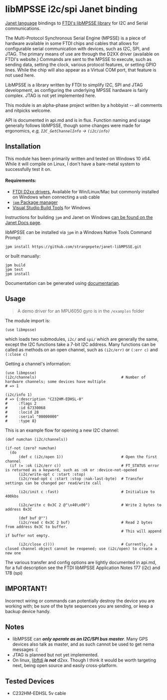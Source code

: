 # libMPSSE i2c/spi Janet binding

[Janet language](https://janet-lang.org) bindings to [FTDI's libMPSSE library](https://ftdichip.com/software-examples/mpsse-projects/) for I2C and Serial communications.

The Multi-Protocol Synchronous Serial Engine (MPSSE) is a piece of hardware available in some FTDI chips and cables that allows for configurable serial communication with devices, such as I2C, SPI, and JTAG. The primary means of use are through the D2XX driver (available on FTDI's website.) Commands are sent to the MPSSE to execute, such as sending data, setting the clock, various protocol features, or setting GPIO lines. While the chip will also appear as a Virtual COM port, that feature is not used here.

LibMPSSE is a library written by FTDI to simplify I2C, SPI and JTAG development, as configuring the underlying MPSSE hardware is fairly complex. JTAG is not yet implemented here.

This module is an alpha-phase project written by a hobbyist -- all comments and nitpicks welcome.

API is documented in api.md and is in flux. Function naming and usage generally follows libMPSSE, though some changes were made for ergonomics, *e.g, `I2C_GetChannelInfo` -> `(i2c/info)`*

## Installation

This module has been primarily written and tested on Windows 10 x64. While it will compile on Linux, I don't have a bare-metal system to successfully test it on.

####  Requirements:

* [FTDI D2xx drivers.](https://ftdichip.com/drivers/d2xx-drivers/) Available for Win/Linux/Mac but commonly installed on Windows when connecting a usb cable 
* [`jpm` Package manager](https://github.com/janet-lang/jpm)
* [Visual Studio Build Tools](https://visualstudio.microsoft.com/downloads/?q=build%20tools) for Windows

Instructions for building `jpm` and Janet on Windows [can be found on the Janet Docs page](https://janet-lang.org/docs/index.html).

libMPSSE can be installed via `jpm` in a Windows Native Tools Command Prompt:
```
jpm install https://github.com/strangepete/janet-libMPSSE.git
```
or built manually:
```
jpm build
jpm test
jpm install
```


Documentation can be generated using [documentarian](https://github.com/pyrmont/documentarian). 


## Usage

> A demo driver for an MPU6050 gyro is in the `/examples` folder

The module import is:
```janet
(use libmpsse)
```
which loads two submodules, `i2c/` and `spi/` which are generally the same, except the I2C functions take a 7-bit I2C address. Many functions can be called as methods on an open channel, such as `(i2c/err)` or `(:err c)` and `(:close c)`

Getting a channel's information:
```janet
(use libmpsse)
(i2c/channels)                                      # Number of hardware channels; some devices have multiple
# => 1

(i2c/info 1)
# => {:description "C232HM-EDHSL-0"
#     :flags 2
#     :id 67330068
#     :locid 28
#     :serial "00000000"
#     :type 8}
```

This is an example flow for opening a new I2C channel:
```
(def numchan (i2c/channels)) 

(if-not (zero? numchan)
  (do
      (def c (i2c/open 1))                          # Open the first channel
  (if (= :ok (i2c/err c))                           # FT_STATUS error is returned as a keyword, such as :ok or :device-not-opened
      (i2c/write-opt c :start :stop)				
      (i2c/read-opt c :start :stop :nak-last-byte)  # Transfer settings can be changed per read/write call
      
      (i2c/init c :fast)                            # Initialize to 400kbs

      (i2c/write c 0x3C 2 @"\x40\x00")              # Write 2 bytes to address 0x3C

      (def buf @"")
      (i2c/read c 0x3C 2 buf)                       # Read 2 bytes from address 0x3C to buffer.
                                                    # This will append if buffer not empty.
  
      (i2c/close c))))                              # Currently, a closed channel object cannot be reopened; use (i2c/open) to create a new one
```

The various transfer and config options are lightly documented in api.md, for a full description see the FTDI libMPSSE Application Notes 177 (i2c) and 178 (spi)

## IMPORTANT!

Incorrect wiring or commands can potentially destroy the device you are working with; be sure of the byte sequences you are sending, or keep a backup device handy.

## Notes

* libMPSSE can **_only operate as an I2C/SPI bus master_**. Many GPS devices also talk as master, and as such cannot be used to get nema messages :(
* JTAG is planned but not yet implemented.
* On linux, [libftdi](https://www.intra2net.com/en/developer/libftdi/) ***is not*** d2xx. Though I think it would be worth targeting next, being open source and easily cross-platform.

## Tested Devices

* C232HM-EDHSL 5v cable
